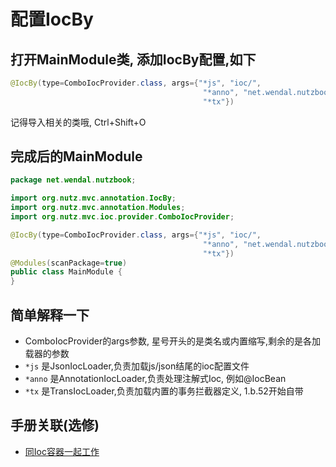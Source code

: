 # 配置IocBy

## 打开MainModule类, 添加IocBy配置,如下


```java
@IocBy(type=ComboIocProvider.class, args={"*js", "ioc/",
										   "*anno", "net.wendal.nutzbook",
										   "*tx"})
```

记得导入相关的类哦, Ctrl+Shift+O

## 完成后的MainModule

```java
package net.wendal.nutzbook;

import org.nutz.mvc.annotation.IocBy;
import org.nutz.mvc.annotation.Modules;
import org.nutz.mvc.ioc.provider.ComboIocProvider;

@IocBy(type=ComboIocProvider.class, args={"*js", "ioc/",
										   "*anno", "net.wendal.nutzbook",
										   "*tx"})
@Modules(scanPackage=true)
public class MainModule {
}

```

## 简单解释一下

* ComboIocProvider的args参数, 星号开头的是类名或内置缩写,剩余的是各加载器的参数
* `*js` 是JsonIocLoader,负责加载js/json结尾的ioc配置文件
* `*anno` 是AnnotationIocLoader,负责处理注解式Ioc, 例如@IocBean
* `*tx` 是TransIocLoader,负责加载内置的事务拦截器定义, 1.b.52开始自带

## 手册关联(选修)

* [同Ioc容器一起工作](http://nutzam.com/core/mvc/with_ioc.html)